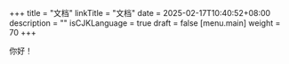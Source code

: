 +++
title = "文档"
linkTitle = "文档"
date = 2025-02-17T10:40:52+08:00
description = ""
isCJKLanguage = true
draft = false
[menu.main]
    weight = 70
+++

你好！
